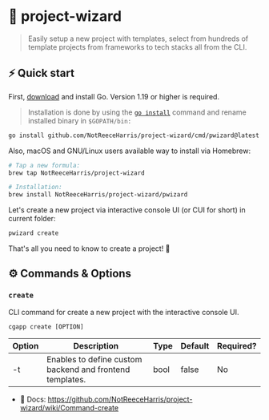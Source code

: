 # 🧙 project-wizard
> Easily setup a new project with templates, select from hundreds of template projects from frameworks to tech stacks all from the CLI.

## ⚡️ Quick start
First, [download](https://go.dev/dl/) and install Go. Version 1.19 or higher is required.

> Installation is done by using the [`go install`](https://pkg.go.dev/cmd/go#hdr-Compile_and_install_packages_and_dependencies) command and rename installed binary in `$GOPATH/bin:`

```bash
go install github.com/NotReeceHarris/project-wizard/cmd/pwizard@latest
```

Also, macOS and GNU/Linux users available way to install via Homebrew:
```bash
# Tap a new formula:
brew tap NotReeceHarris/project-wizard

# Installation:
brew install NotReeceHarris/project-wizard/pwizard
```
Let's create a new project via interactive console UI (or CUI for short) in current folder:

```bash
pwizard create
```

That's all you need to know to create a project! 🎉

## ⚙️ Commands & Options
### `create`

CLI command for create a new project with the interactive console UI.

```
cgapp create [OPTION]
```

Option |	Description | Type | Default | Required?
--- | --- | --- | --- | ---
-t | 	Enables to define custom backend and frontend templates. | 	bool |	false |	No

- 📖 Docs: https://github.com/NotReeceHarris/project-wizard/wiki/Command-create
